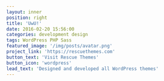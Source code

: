 ```yaml
---
layout: inner
position: right
title: 'UwU!'
date: 2016-02-20 15:56:00
categories: development design
tags: WordPress PHP Sass
featured_image: '/img/posts/avatar.png'
project_link: 'https://rescuethemes.com'
button_text: 'Visit Rescue Themes'
button_icon: 'wordpress'
lead_text: 'Designed and developed all WordPress themes'
---
```

